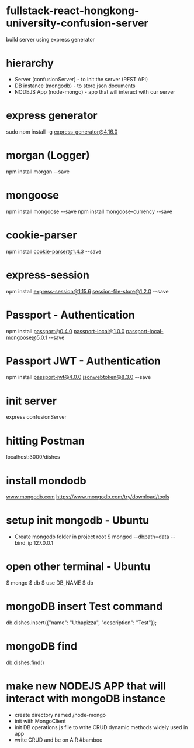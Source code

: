 # fullstack-react-hongkong-university-confusion-server
build server using express generator

# hierarchy
- Server (confusionServer) - to init the server (REST API)
- DB instance (mongodb) - to store json documents
- NODEJS App (node-mongo) - app that will interact with our server

# express generator
sudo npm install -g express-generator@4.16.0

# morgan (Logger)
npm install morgan --save

# mongoose
npm install mongoose --save
npm install mongoose-currency --save

# cookie-parser
npm install cookie-parser@1.4.3 --save

# express-session
npm install express-session@1.15.6 session-file-store@1.2.0 --save

# Passport - Authentication
npm install passport@0.4.0 passport-local@1.0.0 passport-local-mongoose@5.0.1 --save

# Passport JWT - Authentication
npm install passport-jwt@4.0.0 jsonwebtoken@8.3.0 --save

# init server
express confusionServer

# hitting Postman
localhost:3000/dishes

# install mondodb
www.mongodb.com
https://www.mongodb.com/try/download/tools

# setup init mongodb - Ubuntu
- Create mongodb folder in project root
$ mongod --dbpath=data --bind_ip 127.0.0.1

# open other terminal - Ubuntu
$ mongo
$ db
$ use DB_NAME
$ db

# mongoDB insert Test command
db.dishes.insert({"name": "Uthapizza", "description": "Test"});

# mongoDB find
db.dishes.find()

# make new NODEJS APP that will interact with mongoDB instance
- create directory named /node-mongo
- init with MongoClient
- init DB operations js file to write CRUD dynamic methods widely used in app
- write CRUD and be on AIR #bamboo